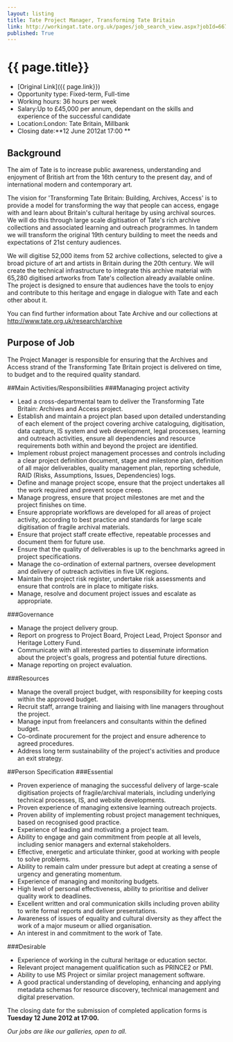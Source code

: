 ```yaml
---
layout: listing
title: Tate Project Manager, Transforming Tate Britain
link: http://workingat.tate.org.uk/pages/job_search_view.aspx?jobId=667&JobIndex=1&categoryList=&workingPatternList=&locations=&group=&keywords=&PageIndex=1&Number=6
published: True
---
```



# {{ page.title}}

* [Original Link]({{ page.link}})
* Opportunity type: Fixed-term, Full-time 
* Working hours: 36 hours per week 
* Salary:Up to &pound;45,000 per annum, dependant on the skills and experience of the successful candidate 
* Location:London: Tate Britain, Millbank 
* Closing date:**12 June 2012at 17:00 ** 

## Background
The aim of Tate is to increase public awareness, understanding and enjoyment of British art from the 16th century to the present day, and of international modern and contemporary art.

The vision for 'Transforming Tate Britain: Building, Archives, Access' is to provide a model for transforming the way that people can access, engage with and learn about Britain's cultural heritage by using archival sources. We will do this through large scale digitisation of Tate's rich archive collections and associated learning and outreach programmes. In tandem we will transform the original 19th century building to meet the needs and expectations of 21st century audiences.

We will digitise 52,000 items from 52 archive collections, selected to give a broad picture of art and artists in Britain during the 20th century. We will create the technical infrastructure to integrate this archive material with 65,280 digitised artworks from Tate's collection already available online. The project is designed to ensure that audiences have the tools to enjoy and contribute to this heritage and engage in dialogue with Tate and each other about it.

You can find further information about Tate Archive and our collections at
<http://www.tate.org.uk/research/archive>

## Purpose of Job
The Project Manager is responsible for ensuring that the Archives and Access strand of the Transforming Tate Britain project is delivered on time, to budget and to the required quality standard.

##Main Activities/Responsibilities
###Managing project activity
* Lead a cross-departmental team to deliver the Transforming Tate Britain: Archives and Access project.
* Establish and maintain a project plan based upon detailed understanding of each element of the project covering archive cataloguing, digitisation, data capture, IS system and web development, legal processes, learning and outreach activities, ensure all dependencies and resource requirements both within and beyond the project are identified.
* Implement robust project management processes and controls including a clear project definition document, stage and milestone plan, definition of all major deliverables, quality management plan, reporting schedule, RAID (Risks, Assumptions, Issues, Dependencies) logs.
* Define and manage project scope, ensure that the project undertakes all the work required and prevent scope creep.
* Manage progress, ensure that project milestones are met and the project finishes on time.
* Ensure appropriate workflows are developed for all areas of project activity, according to best
practice and standards for large scale digitisation of fragile archival materials.
* Ensure that project staff create effective, repeatable processes and document them for future use.
* Ensure that the quality of deliverables is up to the benchmarks agreed in project specifications.
* Manage the co-ordination of external partners, oversee development and delivery of outreach
activities in five UK regions.
* Maintain the project risk register, undertake risk assessments and ensure that controls are in
place to mitigate risks.
* Manage, resolve and document project issues and escalate as appropriate.

###Governance
* Manage the project delivery group.
* Report on progress to Project Board, Project Lead, Project Sponsor and Heritage Lottery Fund.
* Communicate with all interested parties to disseminate information about the project's goals,
progress and potential future directions.
* Manage reporting on project evaluation.

###Resources
* Manage the overall project budget, with responsibility for keeping costs within the approved budget.
* Recruit staff, arrange training and liaising with line managers throughout the project.
* Manage input from freelancers and consultants within the defined budget.
* Co-ordinate procurement for the project and ensure adherence to agreed procedures.
* Address long term sustainability of the project's activities and produce an exit strategy.

##Person Specification
###Essential
* Proven experience of managing the successful delivery of large-scale digitisation projects of fragile/archival materials, including underlying technical processes, IS, and website developments.
* Proven experience of managing extensive learning outreach projects.
* Proven ability of implementing robust project management techniques, based on recognised
good practice.
* Experience of leading and motivating a project team.
* Ability to engage and gain commitment from people at all levels, including senior managers and
external stakeholders.
* Effective, energetic and articulate thinker, good at working with people to solve problems.
* Ability to remain calm under pressure but adept at creating a sense of urgency and generating
momentum.
* Experience of managing and monitoring budgets.
* High level of personal effectiveness, ability to prioritise and deliver quality work to deadlines.
* Excellent written and oral communication skills including proven ability to write formal reports
and deliver presentations.
* Awareness of issues of equality and cultural diversity as they affect the work of a major museum
or allied organisation.
* An interest in and commitment to the work of Tate.

###Desirable
* Experience of working in the cultural heritage or education sector.
* Relevant project management qualification such as PRINCE2 or PMI.
* Ability to use MS Project or similar project management software.
* A good practical understanding of developing, enhancing and applying metadata schemas for
resource discovery, technical management and digital preservation.



The closing date for the submission of completed application forms is **Tuesday 12 June 2012 at 17:00.**

*Our jobs are like our galleries, open to all.*